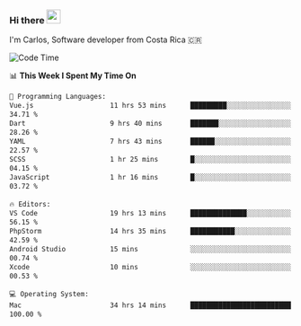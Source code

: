 ### Hi there <img src="https://media.giphy.com/media/hvRJCLFzcasrR4ia7z/giphy.gif" width="25px" height="25px">

I'm Carlos, Software developer from Costa Rica 🇨🇷

[//]: # (<a href="https://app.daily.dev/carum98"><img src="https://github.com/carum98/carum98/blob/main/devcard.svg" width="400" alt="Carlos Umaña Acevedo's Dev Card"/></a>)


<!--START_SECTION:waka-->
![Code Time](http://img.shields.io/badge/Code%20Time-11%2C943%20hrs%2032%20mins-blue)

📊 **This Week I Spent My Time On** 

```text
💬 Programming Languages: 
Vue.js                   11 hrs 53 mins      █████████░░░░░░░░░░░░░░░░   34.71 % 
Dart                     9 hrs 40 mins       ███████░░░░░░░░░░░░░░░░░░   28.26 % 
YAML                     7 hrs 43 mins       ██████░░░░░░░░░░░░░░░░░░░   22.57 % 
SCSS                     1 hr 25 mins        █░░░░░░░░░░░░░░░░░░░░░░░░   04.15 % 
JavaScript               1 hr 16 mins        █░░░░░░░░░░░░░░░░░░░░░░░░   03.72 % 

🔥 Editors: 
VS Code                  19 hrs 13 mins      ██████████████░░░░░░░░░░░   56.15 % 
PhpStorm                 14 hrs 35 mins      ███████████░░░░░░░░░░░░░░   42.59 % 
Android Studio           15 mins             ░░░░░░░░░░░░░░░░░░░░░░░░░   00.74 % 
Xcode                    10 mins             ░░░░░░░░░░░░░░░░░░░░░░░░░   00.53 % 

💻 Operating System: 
Mac                      34 hrs 14 mins      █████████████████████████   100.00 % 
```


<!--END_SECTION:waka-->
